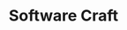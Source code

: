 ---
title: Software Craft
description: "I've been a software developer for more than a decade but I'm still
              learning new things every day. In these
              articles, <strong>I'm writing about my experience with
              practices of software development</strong>. Caution! May contain
              traces of opinion!"
layout: category
pagination:
  enabled: true
  category: craft
---
